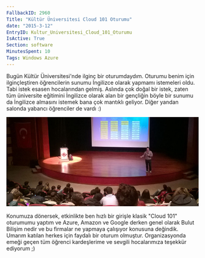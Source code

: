 ```yaml
---
FallbackID: 2960
Title: "Kültür Üniversitesi Cloud 101 Oturumu"
date: "2015-3-12"
EntryID: Kultur_Universitesi_Cloud_101_Oturumu
IsActive: True
Section: software
MinutesSpent: 10
Tags: Windows Azure
---
```

Bugün Kültür Üniversitesi'nde ilginç bir oturumdaydım. Oturumu benim için ilginçleştiren öğrencilerin sunumu İngilizce olarak yapmamı istemeleri oldu. Tabi istek esasen hocalarından gelmiş. Aslında çok doğal bir istek, zaten tüm üniversite eğitimini İngilizce olarak alan bir gençliğin böyle bir sunumu da İngilizce almasını istemek bana çok mantıklı geliyor. Diğer yandan salonda yabancı öğrenciler de vardı :) 

![Kültür Üniversitesi - Cloud 101 Oturumu](media/Kultur_Universitesi_Cloud_101_Oturumu/kultur_uni.jpg)

Konumuza dönersek, etkinlikte ben hızlı bir girişle klasik "Cloud 101" oturumumu yaptım ve Azure, Amazon ve Google derken genel olarak Bulut Bilişim nedir ve bu firmalar ne yapmaya çalışıyor konusuna değindik. Umarım katılan herkes için faydalı bir oturum olmuştur. Organizasyonda emeği geçen tüm öğrenci kardeşlerime ve sevgili hocalarımıza teşekkür ediyorum ;)
